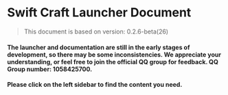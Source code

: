 # Swift Craft Launcher Document
> This document is based on version: 0.2.6-beta(26)
#### The launcher and documentation are still in the early stages of development, so there may be some inconsistencies. We appreciate your understanding, or feel free to join the official QQ group for feedback. QQ Group number: 1058425700.
#### Please click on the left sidebar to find the content you need.




